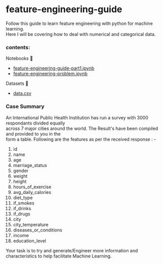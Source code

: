 # feature-engineering-guide
Follow this guide to learn feature engineering with python for machine learning. \
Here I will be covering how to deal with numerical and categorical data.

### **contents:** 
Notebooks 📕
- [feature-engineering-guide-part1.ipynb](https://github.com/git-GB/feature-engineering-guide/blob/main/feature-engineering-guide-part1.ipynb)
- [feature-engineering-problem.ipynb](https://github.com/git-GB/feature-engineering-guide/blob/main/feature-engineering-problem.ipynb)

Datasets 📁
- [data.csv](https://github.com/git-GB/feature-engineering-guide/blob/main/datasets/data.csv)

### Case Summary
An International Public Health Institution has run a survey with 3000 respondants divided equally \
across 7 major cities around the world. The Result's have been compiled and provided to you in the \
form a table. Following are the features as per the received response : - 

1) id	
2) name	
3) age	
4) marriage_status	
5) gender	
6) weight	
7) height
8) hours_of_exercise	
9) avg_daily_calories	
10) diet_type	
11) if_smokes	
12) if_drinks	
13) if_drugs	
14) city	
15) city_temperature	
16) diseases_or_conditions	
17) income	
18) education_level

Your task is to try and generate/Engineer more information and characteristics to help facilitate Machine Learning.


